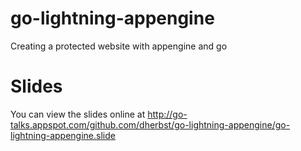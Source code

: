 go-lightning-appengine
======================

Creating a protected website with appengine and go

Slides
======

You can view the slides online at http://go-talks.appspot.com/github.com/dherbst/go-lightning-appengine/go-lightning-appengine.slide
